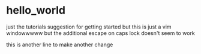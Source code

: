 # hello_world
just the tutorials suggestion for getting started
but this is just a vim windowwwww
but the additional escape on caps lock doesn't seem to work

this is another line to make another change
